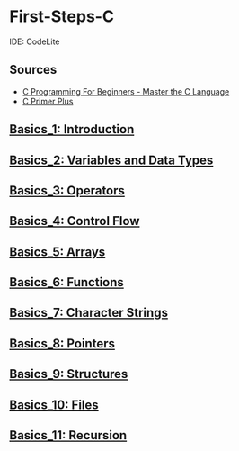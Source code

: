 # First-Steps-C

IDE: CodeLite

## Sources
- [C Programming For Beginners - Master the C Language](https://www.udemy.com/course/c-programming-for-beginners-/)
- [C Primer Plus](https://www.oreilly.com/library/view/c-primer-plus/9780133432398/)

## [Basics_1: Introduction](https://github.com/asofcs/First-Steps-C/tree/b1-introduction)

## [Basics_2: Variables and Data Types](https://github.com/asofcs/First-Steps-C/tree/b2-variables-and-data-types)

## [Basics_3: Operators](https://github.com/asofcs/First-Steps-C/tree/b3-operators)

## [Basics_4: Control Flow](https://github.com/asofcs/First-Steps-C/tree/b4-control-flow)

## [Basics_5: Arrays](https://github.com/asofcs/First-Steps-C/tree/b5-arrays)

## [Basics_6: Functions](https://github.com/asofcs/First-Steps-C/tree/b6-functions)

## [Basics_7: Character Strings](https://github.com/asofcs/First-Steps-C/tree/b7-character-strings)

## [Basics_8: Pointers](https://github.com/asofcs/First-Steps-C/tree/b8-pointers)

## [Basics_9: Structures](https://github.com/asofcs/First-Steps-C/tree/b9-structures)

## [Basics_10: Files](https://github.com/asofcs/First-Steps-C/tree/b10-files)

## [Basics_11: Recursion](https://github.com/asofcs/First-Steps-C/tree/b11-recursion)


